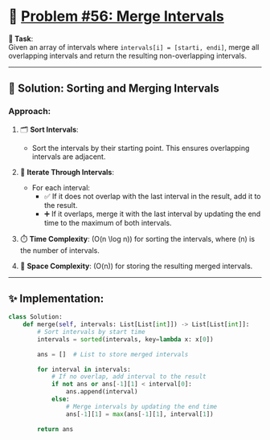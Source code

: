 # 📝 [Problem #56: Merge Intervals](https://leetcode.com/problems/merge-intervals/description/)

**🎯 Task**:  
Given an array of intervals where `intervals[i] = [starti, endi]`, merge all overlapping intervals and return the resulting non-overlapping intervals.

---

## 🌟 Solution: Sorting and Merging Intervals  

### Approach:  
1. 🗂️ **Sort Intervals**:  
   - Sort the intervals by their starting point. This ensures overlapping intervals are adjacent.

2. 🔄 **Iterate Through Intervals**:  
   - For each interval:  
     - ✅ If it does not overlap with the last interval in the result, add it to the result.  
     - ➕ If it overlaps, merge it with the last interval by updating the end time to the maximum of both intervals.  

4. ⏱️ **Time Complexity**: \(O(n \log n)\) for sorting the intervals, where \(n\) is the number of intervals.  
5. 🔗 **Space Complexity**: \(O(n)\) for storing the resulting merged intervals.  

---

## ✨ Implementation:  

```python
class Solution:
    def merge(self, intervals: List[List[int]]) -> List[List[int]]:
        # Sort intervals by start time
        intervals = sorted(intervals, key=lambda x: x[0])
        
        ans = []  # List to store merged intervals
        
        for interval in intervals:
            # If no overlap, add interval to the result
            if not ans or ans[-1][1] < interval[0]:
                ans.append(interval)
            else:
                # Merge intervals by updating the end time
                ans[-1][1] = max(ans[-1][1], interval[1])
        
        return ans
```